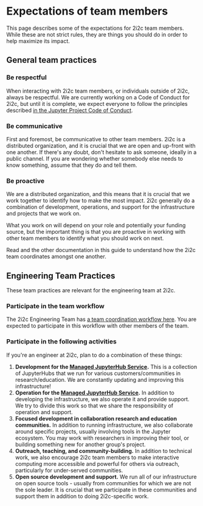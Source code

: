 # Expectations of team members

This page describes some of the expectations for 2i2c team members.
While these are not strict rules, they are things you should do in order to help maximize its impact.

## General team practices

### Be respectful

When interacting with 2i2c team members, or individuals outside of 2i2c, always be respectful.
We are currently working on a Code of Conduct for 2i2c, but until it is complete, we expect everyone to follow the principles described [in the Jupyter Project Code of Conduct](https://jupyter.org/governance/conduct/code_of_conduct.html).

### Be communicative

First and foremost, be communicative to other team members.
2i2c is a distributed organization, and it is crucial that we are open and up-front with one another.
If there's any doubt, don't hesitate to ask someone, ideally in a public channel.
If you are wondering whether somebody else needs to know something, assume that they do and tell them.

### Be proactive

We are a distributed organization, and this means that it is crucial that we work together to identify how to make the most impact.
2i2c generally do a combination of development, operations, and support for the infrastructure and projects that we work on.

What you work on will depend on your role and potentially your funding source, but the important thing is that you are proactive in working with other team members to identify what you should work on next.

Read [](coordination.md) and the other documentation in this guide to understand how the 2i2c team coordinates amongst one another.

## Engineering Team Practices

These team practices are relevant for the engineering team at 2i2c.

### Participate in the team workflow

The 2i2c Engineering Team has [a team coordination workflow here](coordination.md).
You are expected to participate in this workflow with other members of the team.

### Participate in the following activities

If you're an engineer at 2i2c, plan to do a combination of these things:

1. **Development for the [Managed JupyterHub Service](../managed-hubs/about.md).** This is a collection of JupyterHubs that we run for various customers/communities in research/education. We are constantly updating and improving this infrastructure!
2. **Operation for the [Managed JupyterHub Service](../managed-hubs/about.md).** In addition to developing the infrastructure, we also operate it and provide support. We try to divide this work so that we share the responsibility of operation and support.
3. **Focused development in collaboration research and education communities.** In addition to running infrastructure, we also collaborate around specific projects, usually involving tools in the Jupyter ecosystem. You may work with researchers in improving their tool, or building something new for another group's project.
4. **Outreach, teaching, and community-building.** In addition to technical work, we also encourage 2i2c team members to make interactive computing more accessible and powerful for others via outreach, particularly for under-served communities.
5. **Open source development and support.** We run all of our infrastructure on open source tools - usually from communities for which we are not the sole leader. It is crucial that we participate in these communities and support them in addition to doing 2i2c-specific work.
